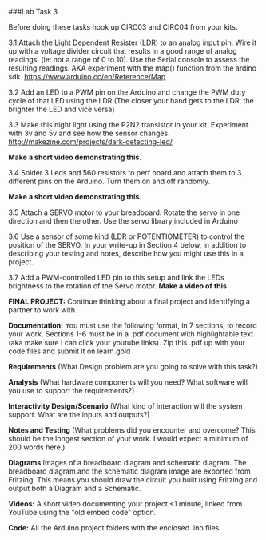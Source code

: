 ###Lab Task 3 


Before doing these tasks hook up CIRC03 and CIRC04 from your kits. 

3.1 Attach the Light Dependent Resister (LDR) to an analog input pin. Wire it up with a voltage divider circuit that results in a good range of analog readings. (ie: not a range of 0 to 10). Use the Serial console to assess the resulting readings. AKA experiment with the map() function from the ardino sdk. 
https://www.arduino.cc/en/Reference/Map

3.2 Add an LED to a PWM pin on the Arduino and change the PWM duty cycle of that LED using the LDR (The closer your hand gets to the LDR, the brighter the LED and vice versa)

3.3 Make this night light using the P2N2 transistor in your kit. Experiment with 3v and 5v and see how the sensor changes.  
http://makezine.com/projects/dark-detecting-led/ 

**Make a short video demonstrating this.** 

3.4 Solder 3 Leds and 560 resistors to perf board and attach them to 3 different pins on the Arduino. Turn them on and off randomly. 

**Make a short video demonstrating this.** 

3.5 Attach a SERVO motor to your breadboard. Rotate the servo in one direction and then the other. Use the servo library included in Arduino 

3.6 Use a sensor of some kind (LDR or POTENTIOMETER) to control the position of the SERVO. In your write-up in Section 4 below, in addition to describing your testing and notes, describe how you might use this in a project.

3.7 Add a PWM-controlled LED pin to this setup and link the LEDs brightness to the rotation of the Servo motor. **Make a video of this.**

**FINAL PROJECT:** Continue thinking about a final project and identifying a partner to work with.

**Documentation:**
You must use the following format, in 7 sections, to record your work. Sections 1-6 must be in a .pdf document with highlightable text (aka make sure I can click your youtube links). Zip this .pdf up with your code files and submit it on learn.gold 

**Requirements**
(What Design problem are you going to solve with this task?)

**Analysis**
(What hardware components will you need? What software will you use to support the requirements?)

**Interactivity Design/Scenario**
(What kind of interaction will the system support. What are the inputs and outputs?)

**Notes and Testing**
(What problems did you encounter and overcome? This should be the longest section of your work. I would expect a minimum of 200 words here.)

**Diagrams**
Images of a breadboard diagram and schematic diagram. The breadboard diagram and the schematic diagram image are exported from Fritzing. This means you should draw the circuit you built using Fritzing and output both a Diagram and a Schematic.  

**Videos:**
A short video documenting your project <1 minute, linked from YouTube using the "old embed code" option.

**Code:**
All the Arduino project folders with the enclosed .ino files 
